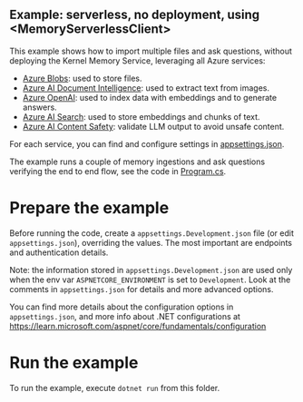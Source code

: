 ## Example: serverless, no deployment, using \<MemoryServerlessClient>

This example shows how to import multiple files and ask questions, without
deploying the Kernel Memory Service, leveraging all Azure services:

- [Azure Blobs](https://learn.microsoft.com/azure/storage/blobs/storage-blobs-introduction): used to store files.
- [Azure AI Document Intelligence](https://azure.microsoft.com/products/ai-services/ai-document-intelligence): used to extract text from images.
- [Azure OpenAI](https://azure.microsoft.com/products/ai-services/openai-service): used to index data with embeddings and to generate answers.
- [Azure AI Search](https://learn.microsoft.com/azure/search/search-what-is-azure-search): used to store embeddings and chunks of text.
- [Azure AI Content Safety](https://azure.microsoft.com/products/ai-services/ai-content-safety): validate LLM output to avoid unsafe content.

For each service, you can find and configure settings in [appsettings.json](appsettings.json).

The example runs a couple of memory ingestions and ask questions verifying the end to end flow, see the code in [Program.cs](Program.cs).

# Prepare the example

Before running the code, create a `appsettings.Development.json` file (or edit `appsettings.json`),
overriding the values. The most important are endpoints and authentication details.

Note: the information stored in `appsettings.Development.json` are used only when
the env var `ASPNETCORE_ENVIRONMENT` is set to `Development`. Look at the
comments in `appsettings.json` for details and more advanced options.

You can find more details about the configuration options in `appsettings.json`,
and more info about .NET configurations at
https://learn.microsoft.com/aspnet/core/fundamentals/configuration

# Run the example

To run the example, execute `dotnet run` from this folder.